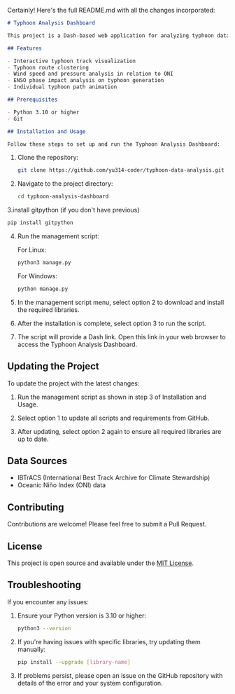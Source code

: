 Certainly! Here's the full README.md with all the changes incorporated:

```markdown
# Typhoon Analysis Dashboard

This project is a Dash-based web application for analyzing typhoon data in the West Pacific region. It provides various visualizations and analyses of typhoon tracks, wind speeds, pressures, and their relationships with the Oceanic Niño Index (ONI).

## Features

- Interactive typhoon track visualization
- Typhoon route clustering
- Wind speed and pressure analysis in relation to ONI
- ENSO phase impact analysis on typhoon generation
- Individual typhoon path animation

## Prerequisites

- Python 3.10 or higher
- Git

## Installation and Usage

Follow these steps to set up and run the Typhoon Analysis Dashboard:
```

1. Clone the repository:
   ```bash
   git clone https://github.com/yu314-coder/typhoon-data-analysis.git
   ```

2. Navigate to the project directory:
   ```bash
   cd typhoon-analysis-dashboard
   ```
3.install gitpython (if you don't have previous)
   ```bash
   pip install gitpython
   ```
4. Run the management script:
   
   For Linux:
   ```bash
   python3 manage.py
   ```
   
   For Windows:
   ```bash
   python manage.py
   ```

5. In the management script menu, select option 2 to download and install the required libraries.

6. After the installation is complete, select option 3 to run the script.

7. The script will provide a Dash link. Open this link in your web browser to access the Typhoon Analysis Dashboard.

## Updating the Project

To update the project with the latest changes:

1. Run the management script as shown in step 3 of Installation and Usage.

2. Select option 1 to update all scripts and requirements from GitHub.

3. After updating, select option 2 again to ensure all required libraries are up to date.

## Data Sources

- IBTrACS (International Best Track Archive for Climate Stewardship)
- Oceanic Niño Index (ONI) data

## Contributing

Contributions are welcome! Please feel free to submit a Pull Request.

## License

This project is open source and available under the [MIT License](LICENSE).

## Troubleshooting

If you encounter any issues:

1. Ensure your Python version is 3.10 or higher:
   ```bash
   python3 --version
   ```

2. If you're having issues with specific libraries, try updating them manually:
   ```bash
   pip install --upgrade [library-name]
   ```

3. If problems persist, please open an issue on the GitHub repository with details of the error and your system configuration.
